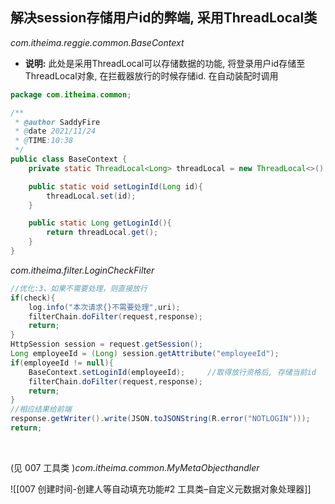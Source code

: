 ## 解决session存储用户id的弊端, 采用ThreadLocal类

*com.itheima.reggie.common.BaseContext*
    
- **说明:** 此处是采用ThreadLocal可以存储数据的功能, 将登录用户id存储至ThreadLocal对象, 在拦截器放行的时候存储id. 在自动装配时调用
    

```java
package com.itheima.common;

/**
 * @author SaddyFire
 * @date 2021/11/24
 * @TIME:10:38
 */
public class BaseContext {
    private static ThreadLocal<Long> threadLocal = new ThreadLocal<>();

    public static void setLoginId(Long id){
        threadLocal.set(id);
    }

    public static Long getLoginId(){
        return threadLocal.get();
    }
}
```

*com.itheima.filter.LoginCheckFilter*
    

```java
//优化:3、如果不需要处理，则直接放行
if(check){
    log.info("本次请求{}不需要处理",uri);
    filterChain.doFilter(request,response);
    return;
}
HttpSession session = request.getSession();
Long employeeId = (Long) session.getAttribute("employeeId");
if(employeeId != null){
    BaseContext.setLoginId(employeeId);		//取得放行资格后, 存储当前id
    filterChain.doFilter(request,response);
    return;
}
//相应结果给前端
response.getWriter().write(JSON.toJSONString(R.error("NOTLOGIN")));
return;
```
<br/>

(见 007 工具类 )*com.itheima.common.MyMetaObjecthandler*

![[007 创建时间-创建人等自动填充功能#2 工具类–自定义元数据对象处理器]]



    
